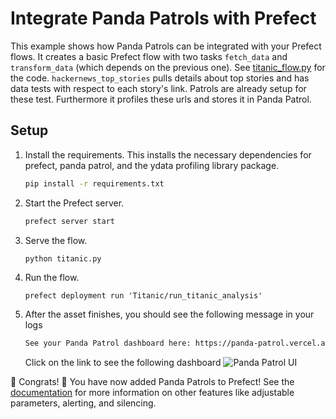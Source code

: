 # Integrate Panda Patrols with Prefect
This example shows how Panda Patrols can be integrated with your Prefect flows. It creates a basic Prefect flow with two tasks `fetch_data` and `transform_data` (which depends on the previous one). See [titanic_flow.py](titanic_flow.py) for the code. `hackernews_top_stories` pulls details about top stories and has data tests with respect to each story's link. Patrols are already setup for these test. Furthermore it profiles these urls and stores it in Panda Patrol.

## Setup
1. Install the requirements. This installs the necessary dependencies for prefect, panda patrol, and the ydata profiling library package.
    ```bash
    pip install -r requirements.txt
    ```
2. Start the Prefect server.
    ```bash
    prefect server start
    ```
3. Serve the flow.
    ```bash
    python titanic.py
    ```
4. Run the flow.
    ```
    prefect deployment run 'Titanic/run_titanic_analysis'
    ```
5. After the asset finishes, you should see the following message in your logs
    ```bash 
    See your Panda Patrol dashboard here: https://panda-patrol.vercel.app/public/public-xxxxxxx-xxxx-xxxx-xxxx-xxxxxxxxxxxx
    ```
    Click on the link to see the following dashboard
    ![Panda Patrol UI](result.gif)

:tada: Congrats! :tada: You have now added Panda Patrols to Prefect! See the [documentation](https://github.com/aivanzhang/panda_patrol/wiki) for more information on other features like adjustable parameters, alerting, and silencing.